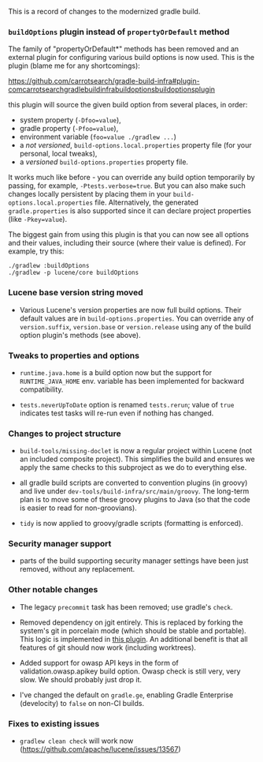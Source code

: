 <!--
    Licensed to the Apache Software Foundation (ASF) under one or more
    contributor license agreements.  See the NOTICE file distributed with
    this work for additional information regarding copyright ownership.
    The ASF licenses this file to You under the Apache License, Version 2.0
    the "License"); you may not use this file except in compliance with
    the License.  You may obtain a copy of the License at

        http://www.apache.org/licenses/LICENSE-2.0

    Unless required by applicable law or agreed to in writing, software
    distributed under the License is distributed on an "AS IS" BASIS,
    WITHOUT WARRANTIES OR CONDITIONS OF ANY KIND, either express or implied.
    See the License for the specific language governing permissions and
    limitations under the License.
 -->

This is a record of changes to the modernized gradle build.

### ```buildOptions``` plugin instead of ```propertyOrDefault``` method

The family of "propertyOrDefault*" methods has been removed and an external
plugin for configuring various build options is now used. This is
the plugin (blame me for any shortcomings):

https://github.com/carrotsearch/gradle-build-infra#plugin-comcarrotsearchgradlebuildinfrabuildoptionsbuildoptionsplugin

this plugin will source the given build option from several places, in
order:
- system property (```-Dfoo=value```),
- gradle property (```-Pfoo=value```),
- environment variable (```foo=value ./gradlew ...```)
- a *not versioned*, ```build-options.local.properties``` property file
  (for your personal, local tweaks),
- a *versioned* ```build-options.properties``` property file.

It works much like before - you can override any build option
temporarily by passing, for example, ```-Ptests.verbose=true```. But you
can also make such changes locally persistent by placing them
in your ```build-options.local.properties``` file. Alternatively,
the generated ```gradle.properties``` is also supported since it can declare
project properties (like ```-Pkey=value```).


The biggest gain from using this plugin is that you can now see
all options and their values, including their source (where their
value is defined). For example, try this:
```
./gradlew :buildOptions
./gradlew -p lucene/core buildOptions
```

### Lucene base version string moved

* Various Lucene's version properties are now full build options.
Their default values are in ```build-options.properties```. You can override
any of ```version.suffix```, ```version.base``` or ```version.release```
using any of the build option plugin's methods (see above).

### Tweaks to properties and options

* ```runtime.java.home``` is a build option now but the support for
```RUNTIME_JAVA_HOME``` env. variable has been implemented for backward
compatibility.

* ```tests.neverUpToDate``` option is renamed ```tests.rerun```; value of
  ```true``` indicates test tasks will re-run even if nothing has changed.

### Changes to project structure

* ```build-tools/missing-doclet``` is now a regular project within Lucene (not
an included composite project). This simplifies the build and ensures we apply
the same checks to this subproject as we do to everything else.

* all gradle build scripts are converted to convention plugins (in groovy) and
live under ```dev-tools/build-infra/src/main/groovy```. The long-term
plan is to move some of these groovy plugins to Java (so that the code is
easier to read for non-groovians).

* ```tidy``` is now applied to groovy/gradle scripts (formatting is
enforced). 

### Security manager support

* parts of the build supporting security manager settings have been just
removed, without any replacement.

### Other notable changes

* The legacy ```precommit``` task has been removed; use gradle's ```check```.

* Removed dependency on jgit entirely. This is replaced by forking the system's git
in porcelain mode (which should be stable and portable). This logic is implemented
in [this plugin](https://github.com/carrotsearch/gradle-build-infra/?tab=readme-ov-file#plugin-comcarrotsearchgradlebuildinfraenvironmentgitinfoplugin).
An additional benefit is that all features of git should now work (including worktrees).

* Added support for owasp API keys in the form of validation.owasp.apikey build option. Owasp check is
still very, very slow. We should probably just drop it.

* I've changed the default on ```gradle.ge```, enabling Gradle Enterprise (develocity) to ```false```
on non-CI builds.

### Fixes to existing issues

* ```gradlew clean check``` will work now (https://github.com/apache/lucene/issues/13567) 